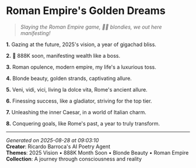 # Roman Empire's Golden Dreams

> *Slaying the Roman Empire game, 💎🤝 blondies, we out here manifesting!*

**1.** Gazing at the future, 2025's vision, a year of gigachad bliss.


**2.** 💎 888K soon, manifesting wealth like a boss.


**3.** Roman opulence, modern empire, my life's a luxurious toss.


**4.** Blonde beauty, golden strands, captivating allure.


**5.** Veni, vidi, vici, living la dolce vita, Rome's ancient allure.


**6.** Finessing success, like a gladiator, striving for the top tier.


**7.** Unleashing the inner Caesar, in a world of Italian charm.


**8.** Conquering goals, like Rome's past, a year to truly transform.



---

*Generated on 2025-08-28 at 09:03:10*  
**Creator**: Ricardo Barroca's AI Poetry Agent  
**Themes**: 2025 Vision • 888K Month Soon • Blonde Beauty • Roman Empire  
**Collection**: A journey through consciousness and reality